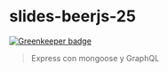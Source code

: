# slides-beerjs-25

[![Greenkeeper badge](https://badges.greenkeeper.io/lgaticaq/slides-beerjs-25.svg)](https://greenkeeper.io/)

> Express con mongoose y GraphQL
